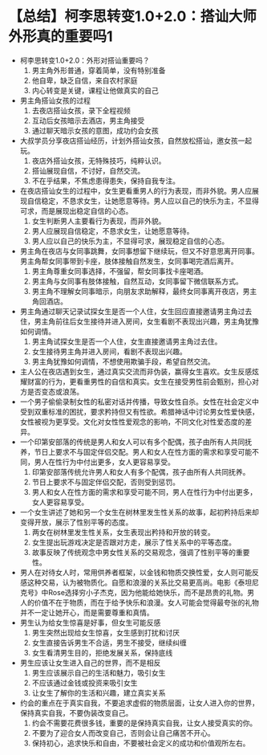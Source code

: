 # 【总结】柯李思转变1.0+2.0：搭讪大师外形真的重要吗1

-   柯李思转变1.0+2.0：外形对搭讪重要吗？
    1.  男主角外形普通，穿着简单，没有特别准备
    2.  他自卑，缺乏自信，来自农村家庭
    3.  内心转变是关键，课程让他做真实的自己
-   男主角搭讪女孩的过程
    1.  去夜店搭讪女孩，录下全程视频
    2.  互动后女孩暗示去酒店，男主角接受
    3.  通过聊天暗示女孩的意图，成功约会女孩
-   大叔学员分享夜店搭讪经历，计划外搭讪女孩，自然放松搭讪，邀女孩一起玩。
    1.  夜店外搭讪女孩，无特殊技巧，纯粹认识。
    2.  搭讪展现自信，不讨好，自然交流。
    3.  不在乎结果，不焦虑患得患失，保持自我专注。
-   在夜店搭讪女生的过程中，女生更看重男人的行为表现，而非外貌。男人应展现自信稳定，不恳求女生，让她愿意等待。男人应以自己的快乐为主，不显得可求，而是展现出稳定自信的心态。
    1.  女生判断男人主要看行为表现，而非外貌。
    2.  男人应展现自信稳定，不恳求女生，让她愿意等待。
    3.  男人应以自己的快乐为主，不显得可求，展现稳定自信的心态。
-   男主角在夜店与女同事跳舞，女同事想留下继续玩，但又不好意思离开同事。男主角帮女同事带到卡座，肢体接触自然发生，女同事喝完酒后离开。
    1.  男主角尊重女同事选择，不强留，帮女同事找卡座喝酒。
    2.  男主角与女同事有肢体接触，自然互动，女同事留下微信联系方式。
    3.  男主角不理解女同事暗示，向朋友求助解释，最终女同事离开夜店，男主角回酒店。
-   男主角通过聊天记录试探女生是否一个人住，女生回应直接邀请男主角过去住，男主角前往后女生接待并进入房间，女生看剧不表现出兴趣，男主角犹豫如何调情。
    1.  男主角试探女生是否一个人住，女生直接邀请男主角过去住。
    2.  女生接待男主角并进入房间，看剧不表现出兴趣。
    3.  男主角犹豫如何调情，不想使用欺骗手段，希望自然交流。
-   主人公在夜店遇到女生，通过真实交流而非伪装，赢得女生喜欢。女生反感炫耀财富的行为，更看重男性的自信和真实。女生在接受男性前会甄别，担心对方是否变态或浪荡。
-   一个男子偷偷录制女性的私密对话并传播，导致女性自杀。女性在社会定义中受到双重标准的困扰，要求矜持但又有性欲。希腊神话中讨论男女性爱快感，女性被视为更享受。文化对女性性爱观念的影响，不同文化对性爱态度的差异。
-   一个印第安部落的传统是男人和女人可以有多个配偶，孩子由所有人共同抚养，节日上要求不与固定伴侣交配。男人和女人在性方面的需求和享受可能不同，男人在性行为中付出更多，女人更容易享受。
    1.  印第安部落传统允许男人和女人有多个配偶，孩子由所有人共同抚养。
    2.  节日上要求不与固定伴侣交配，否则受到惩罚。
    3.  男人和女人在性方面的需求和享受可能不同，男人在性行为中付出更多，女人更容易享受。
-   一个女生讲述了她和另一个女生在树林里发生性关系的故事，起初矜持后来却变得开放，展示了性别平等的态度。
    1.  两女在树林里发生性关系，女生表现出矜持和开放的转变。
    2.  女生提出玩游戏决定是否跟对方走，展示了性关系中的平等态度。
    3.  故事反映了传统观念中男女性关系的交易观念，强调了性别平等的重要性。
-   男人在对待女人时，常用供养者框架，以金钱和物质交换性爱，女人则可能反感这种交易，认为被物质化。自愿和浪漫的关系比交易更高尚。电影《泰坦尼克号》中Rose选择穷小子杰克，因为他能给她快乐，而不是昂贵的礼物。男人的价值不在于物质，而在于给予快乐和浪漫。女人可能会觉得最夸张的礼物并不一定让她开心，而是需要尊重和真情。
-   男生认为给女生惊喜是好事，但女生可能反感
    1.  男生突然出现给女生惊喜，女生感到打扰和讨厌
    2.  女生直接告诉男生不合适，男生不接受，继续纠缠
    3.  女生看清男生目的，拒绝发展关系，保持底线
-   男生应该让女生进入自己的世界，而不是相反
    1.  男生应该展示自己的生活和魅力，吸引女生
    2.  不应该通过金钱或投资来吸引女生
    3.  让女生了解你的生活和兴趣，建立真实关系
-   约会的重点在于真实自我，不要追求虚假的物质层面，让女人进入你的世界，保持真实自我，不要伪装改变自己。
    1.  约会不需要花费很多钱，重要的是保持真实自我，让女人接受真实的你。
    2.  不要为了迎合女人而改变自己，否则会让自己痛苦不开心。
    3.  保持初心，追求快乐和自由，不要被社会定义的成功和价值观所左右。